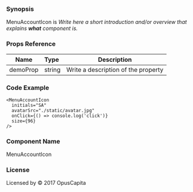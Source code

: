 ### Synopsis

MenuAccountIcon is 
*Write here a short introduction and/or overview that explains **what** component is.*

### Props Reference

| Name                           | Type                    | Description                                                 |
| ------------------------------ | :---------------------- | ----------------------------------------------------------- |
| demoProp                       | string                  | Write a description of the property                         |

### Code Example

```
<MenuAccountIcon 
  initials="SA"
  avatarSrc="./static/avatar.jpg"
  onClick={() => console.log('click')}
  size={96}
/>
```

### Component Name

MenuAccountIcon

### License

Licensed by © 2017 OpusCapita

